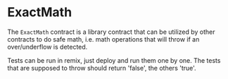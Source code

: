 # ExactMath

The `ExactMath` contract is a library contract that can be utilized by other contracts to do safe math, i.e. math operations that will throw if an over/underflow is detected.

Tests can be run in remix, just deploy and run them one by one. The tests that are supposed to throw should return 'false', the others 'true'.